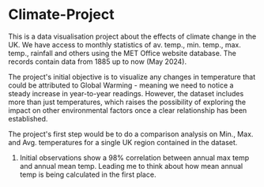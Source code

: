 # Climate-Project

This is a data visualisation project about the effects of climate change in the UK. 
We have access to monthly statistics of av. temp., min. temp., max. temp., rainfall and others using the MET Office website database. The records contain data from 1885 up to now (May 2024).

The project's initial objective is to visualize any changes in temperature that could be attributed to Global Warming - meaning we need to notice a steady increase in year-to-year readings. However, the dataset includes more than just temperatures, which raises the possibility of exploring the impact on other environmental factors once a clear relationship has been established.

The project's first step would be to do a comparison analysis on Min., Max. and Avg. temperatures for a single UK region contained in the dataset.

1. Initial observations show a 98% correlation between annual max temp and annual mean temp. Leading me to think about how mean annual temp is being calculated in the first place.

